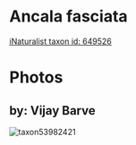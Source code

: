
Ancala fasciata
===============
  
[iNaturalist taxon id: 649526](https://www.inaturalist.org/taxa/649526)
# Photos

## by: Vijay Barve
  
![taxon53982421](https://inaturalist-open-data.s3.amazonaws.com/photos/58306974/medium.jpeg)